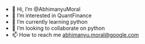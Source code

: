 - 👋 Hi, I’m @AbhimanyuMoral
- 👀 I’m interested in QuantFinance
- 🌱 I’m currently learning python
- 💞️ I’m looking to collaborate on python
- 📫 How to reach me abhimanyu.moral@google.com

<!---
AbhimanyuMoral/AbhimanyuMoral is a ✨ special ✨ repository because its `README.md` (this file) appears on your GitHub profile.
You can click the Preview link to take a look at your changes.
--->
